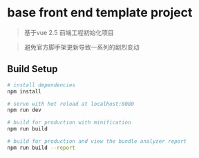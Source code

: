 # base front end template project

> 基于vue 2.5 前端工程初始化项目

> 避免官方脚手架更新导致一系列的剧烈变动

## Build Setup

``` bash
# install dependencies
npm install

# serve with hot reload at localhost:8080
npm run dev

# build for production with minification
npm run build

# build for production and view the bundle analyzer report
npm run build --report
```
